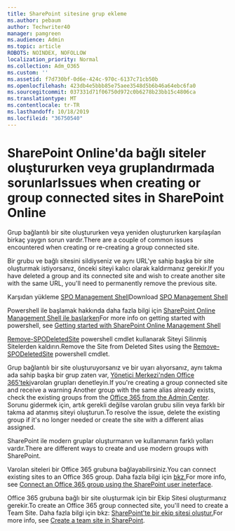 ```yaml
---
title: SharePoint sitesine grup ekleme
ms.author: pebaum
author: Techwriter40
manager: pamgreen
ms.audience: Admin
ms.topic: article
ROBOTS: NOINDEX, NOFOLLOW
localization_priority: Normal
ms.collection: Adm_O365
ms.custom: ''
ms.assetid: f7d730bf-0d6e-424c-970c-6137c71cb50b
ms.openlocfilehash: 423db4e5bbb85e75aee3548d5b6b46a64ebc6fa0
ms.sourcegitcommit: 037331d71f06750d972c0b6278b23bb15c4806ca
ms.translationtype: MT
ms.contentlocale: tr-TR
ms.lasthandoff: 10/18/2019
ms.locfileid: "36750540"
---
```

# <a name="issues-when-creating-or-group-connected-sites-in-sharepoint-online"></a><span data-ttu-id="1c90a-102">SharePoint Online'da bağlı siteler oluştururken veya gruplandırmada sorunlar</span><span class="sxs-lookup"><span data-stu-id="1c90a-102">Issues when creating or group connected sites in SharePoint Online</span></span>

<span data-ttu-id="1c90a-103">Grup bağlantılı bir site oluştururken veya yeniden oluştururken karşılaşılan birkaç yaygın sorun vardır.</span><span class="sxs-lookup"><span data-stu-id="1c90a-103">There are a couple of common issues encountered when creating or re-creating a group connected site.</span></span>

 <span data-ttu-id="1c90a-104">Bir grubu ve bağlı sitesini sildiyseniz ve aynı URL'ye sahip başka bir site oluşturmak istiyorsanız, önceki siteyi kalıcı olarak kaldırmanız gerekir.</span><span class="sxs-lookup"><span data-stu-id="1c90a-104">If you have deleted a group and its connected site and wish to create another site with the same URL, you'll need to permanently remove the previous site.</span></span>

<span data-ttu-id="1c90a-105">Karşıdan yükleme [SPO Management Shell](https://support.office.com/article/introduction-to-the-sharepoint-online-management-shell-c16941c3-19b4-4710-8056-34c034493429)</span><span class="sxs-lookup"><span data-stu-id="1c90a-105">Download [SPO Management Shell](https://support.office.com/article/introduction-to-the-sharepoint-online-management-shell-c16941c3-19b4-4710-8056-34c034493429)</span></span>

 <span data-ttu-id="1c90a-106">Powershell ile başlamak hakkında daha fazla bilgi için [SharePoint Online Management Shell ile başlarken](https://docs.microsoft.com/powershell/module/sharepoint-online/remove-sposite?view=sharepoint-ps)</span><span class="sxs-lookup"><span data-stu-id="1c90a-106">For more info on getting started with powershell, see [Getting started with SharePoint Online Management Shell](https://docs.microsoft.com/powershell/module/sharepoint-online/remove-sposite?view=sharepoint-ps)</span></span>

<span data-ttu-id="1c90a-107">[Remove-SPODeletedSite](https://docs.microsoft.com/powershell/module/sharepoint-online/remove-sposite?view=sharepoint-ps) powershell cmdlet kullanarak Siteyi Silinmiş Sitelerden kaldırın.</span><span class="sxs-lookup"><span data-stu-id="1c90a-107">Remove the Site from Deleted Sites using the [Remove-SPODeletedSite](https://docs.microsoft.com/powershell/module/sharepoint-online/remove-sposite?view=sharepoint-ps) powershell cmdlet.</span></span>

<span data-ttu-id="1c90a-108">Grup bağlantılı bir site oluşturuyorsanız ve bir uyarı alıyorsanız, aynı takma ada sahip başka bir grup zaten var, [Yönetici Merkezi'nden Office 365'teki](https://admin.microsoft.com/Adminportal/Home?source=applauncher#/groups)varolan grupları denetleyin.</span><span class="sxs-lookup"><span data-stu-id="1c90a-108">If you're creating a group connected site and receive a warning Another group with the same alias already exists, check the existing groups from the [Office 365 from the Admin Center](https://admin.microsoft.com/Adminportal/Home?source=applauncher#/groups).</span></span> <span data-ttu-id="1c90a-109">Sorunu gidermek için, artık gerekli değilse varolan grubu silin veya farklı bir takma ad atanmış siteyi oluşturun.</span><span class="sxs-lookup"><span data-stu-id="1c90a-109">To resolve the issue, delete the existing group if it's no longer needed or create the site with a different alias assigned.</span></span>

<span data-ttu-id="1c90a-110">SharePoint ile modern gruplar oluşturmanın ve kullanmanın farklı yolları vardır.</span><span class="sxs-lookup"><span data-stu-id="1c90a-110">There are different ways to create and use modern groups with SharePoint.</span></span>

<span data-ttu-id="1c90a-111">Varolan siteleri bir Office 365 grubuna bağlayabilirsiniz.</span><span class="sxs-lookup"><span data-stu-id="1c90a-111">You can connect existing sites to an Office 365 group.</span></span> <span data-ttu-id="1c90a-112">Daha fazla bilgi için [bkz.](https://docs.microsoft.com/sharepoint/dev/transform/modernize-connect-to-office365-group#connect-an-office-365-group-using-the-sharepoint-user-interface)</span><span class="sxs-lookup"><span data-stu-id="1c90a-112">For more info, see [Connect an Office 365 group using the SharePoint user ineterface](https://docs.microsoft.com/sharepoint/dev/transform/modernize-connect-to-office365-group#connect-an-office-365-group-using-the-sharepoint-user-interface).</span></span>

<span data-ttu-id="1c90a-113">Office 365 grubuna bağlı bir site oluşturmak için bir Ekip Sitesi oluşturmanız gerekir.</span><span class="sxs-lookup"><span data-stu-id="1c90a-113">To create an Office 365 group connected site, you'll need to create a Team Site.</span></span> <span data-ttu-id="1c90a-114">Daha fazla bilgi için bkz: [SharePoint'te bir ekip sitesi oluştur.](https://support.office.com/article/create-a-team-site-in-sharepoint-ef10c1e7-15f3-42a3-98aa-b5972711777d)</span><span class="sxs-lookup"><span data-stu-id="1c90a-114">For more info, see [Create a team site in SharePoint](https://support.office.com/article/create-a-team-site-in-sharepoint-ef10c1e7-15f3-42a3-98aa-b5972711777d).</span></span>

